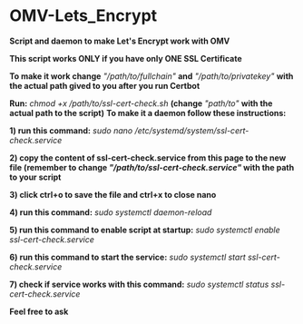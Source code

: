 # OMV-Lets_Encrypt
__Script and daemon to make Let's Encrypt work with OMV__

__This script works ONLY if you have only ONE SSL Certificate__

__To make it work change__ *"/path/to/fullchain"* __and__ *"/path/to/privatekey"* __with the actual path gived to you after you run Certbot__

__Run:__ *chmod +x /path/to/ssl-cert-check.sh* __(change__ *"path/to"* __with the actual path to the script)__
__To make it a daemon follow these instructions:__
  
  __1)  run this command:__
      *sudo nano /etc/systemd/system/ssl-cert-check.service*

  __2) copy the content of ssl-cert-check.service from this page to the new file (remember to change *"/path/to/ssl-cert-check.service"*        with the path to your script__
     
  __3) click ctrl+o to save the file and ctrl+x to close nano__

  __4) run this command:__
     *sudo systemctl daemon-reload*

  __5) run this command to enable script at startup:__
     *sudo systemctl enable ssl-cert-check.service*

  __6) run this command to start the service:__
     *sudo systemctl start ssl-cert-check.service*

  __7) check if service works with this command:__
     *sudo systemctl status ssl-cert-check.service*

__Feel free to ask__
